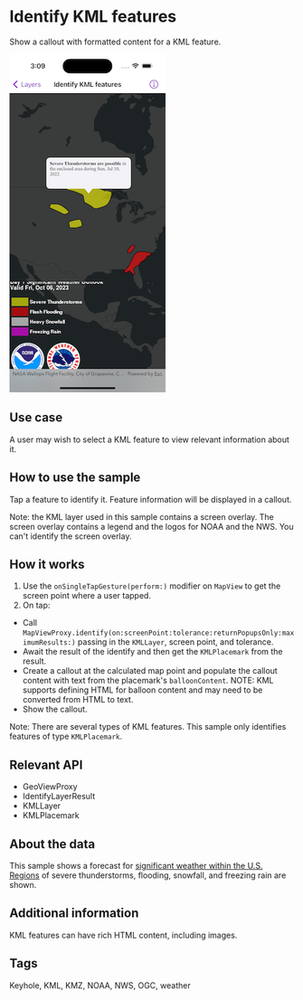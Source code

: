 # Identify KML features

Show a callout with formatted content for a KML feature.

![Image of identify KML features](identify-kml-features.png)

## Use case

A user may wish to select a KML feature to view relevant information about it.

## How to use the sample

Tap a feature to identify it. Feature information will be displayed in a callout.

Note: the KML layer used in this sample contains a screen overlay. The screen overlay contains a legend and the logos for NOAA and the NWS. You can't identify the screen overlay.

## How it works

1. Use the `onSingleTapGesture(perform:)` modifier on `MapView` to get the screen point where a user tapped.
2. On tap:
  * Call `MapViewProxy.identify(on:screenPoint:tolerance:returnPopupsOnly:maximumResults:)` passing in the `KMLLayer`, screen point, and tolerance.
  * Await the result of the identify and then get the `KMLPlacemark` from the result.
  * Create a callout at the calculated map point and populate the callout content with text from the placemark's `balloonContent`. NOTE: KML supports defining HTML for balloon content and may need to be converted from HTML to text.
  * Show the callout.

Note: There are several types of KML features. This sample only identifies features of type `KMLPlacemark`.

## Relevant API

* GeoViewProxy
* IdentifyLayerResult
* KMLLayer
* KMLPlacemark

## About the data

This sample shows a forecast for [significant weather within the U.S. Regions](https://www.wpc.ncep.noaa.gov/kml/kmlproducts.php#sigwx) of severe thunderstorms, flooding, snowfall, and freezing rain are shown.

## Additional information

KML features can have rich HTML content, including images.

## Tags

Keyhole, KML, KMZ, NOAA, NWS, OGC, weather
